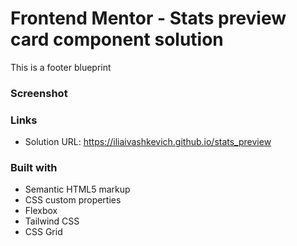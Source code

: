 # Frontend Mentor - Stats preview card component solution

This is a footer blueprint 

### Screenshot


### Links

- Solution URL: https://iliaivashkevich.github.io/stats_preview

### Built with

- Semantic HTML5 markup
- CSS custom properties
- Flexbox
- Tailwind CSS
- CSS Grid

